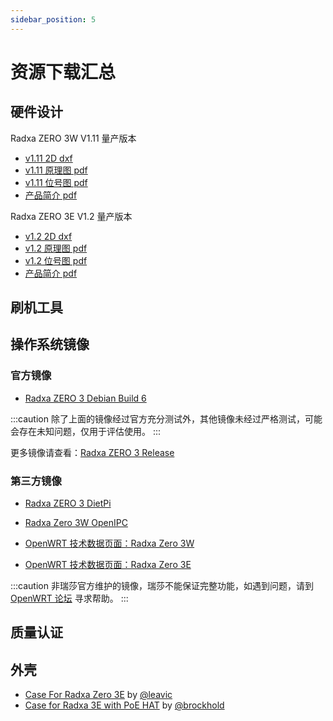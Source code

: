 ```yaml
---
sidebar_position: 5
---
```


# 资源下载汇总

## 硬件设计

<Tabs queryString="model">
<TabItem value="zero-3w" label="ZERO 3W">

Radxa ZERO 3W V1.11 量产版本

- [v1.11 2D dxf](https://dl.radxa.com/zero3/docs/hw/3w/radxa_zero_3w_2d_dxf.zip)
- [v1.11 原理图 pdf](https://dl.radxa.com/zero3/docs/hw/3w/radxa_zero_3w_v1110_schematic.pdf)
- [v1.11 位号图 pdf](https://dl.radxa.com/zero3/docs/hw/3w/radxa_zero_3w_v1110_smb.zip)
- [产品简介 pdf](https://dl.radxa.com/zero3/docs/hw/3w/radxa_zero_3w_product_brief_Revision_1.6.pdf)

</TabItem>

<TabItem value="zero-3e" label="ZERO 3E">

Radxa ZERO 3E V1.2 量产版本

- [v1.2 2D dxf](https://dl.radxa.com/zero3/docs/hw/3e/radxa_zero_3e_v1200_2d.zip)
- [v1.2 原理图 pdf](https://dl.radxa.com/zero3/docs/hw/3e/radxa_zero_3e_v1200_schematic.pdf)
- [v1.2 位号图 pdf](https://dl.radxa.com/zero3/docs/hw/3e/radxa_zero_3e_v1200_components_placement_map.zip)
- [产品简介 pdf](https://dl.radxa.com/zero3/docs/hw/3e/radxa_zero_3e_product_brief_rev1.2.pdf)

</TabItem>
</Tabs>

## 刷机工具

## 操作系统镜像

### 官方镜像

- [Radxa ZERO 3 Debian Build 6](https://github.com/radxa-build/radxa-zero3/releases/download/b6/radxa-zero3_debian_bullseye_xfce_b6.img.xz)

:::caution
除了上面的镜像经过官方充分测试外，其他镜像未经过严格测试，可能会存在未知问题，仅用于评估使用。
:::

更多镜像请查看：[Radxa ZERO 3 Release](https://github.com/radxa-build/radxa-zero3/releases/latest)

### 第三方镜像

- [Radxa ZERO 3 DietPi](https://dietpi.com/downloads/images/DietPi_RadxaZERO3-ARMv8-Bookworm.img.xz)

- [Radxa Zero 3W OpenIPC](https://github.com/OpenIPC/sbc-groundstations/releases)

- [OpenWRT 技术数据页面：Radxa Zero 3W](https://openwrt.org/toh/hwdata/radxa/radxa_zero_3w)

- [OpenWRT 技术数据页面：Radxa Zero 3E](https://openwrt.org/toh/hwdata/radxa/radxa_zero_3e)

:::caution
非瑞莎官方维护的镜像，瑞莎不能保证完整功能，如遇到问题，请到 [OpenWRT 论坛](https://forum.openwrt.org/) 寻求帮助。
:::

## 质量认证

## 外壳

- [Case For Radxa Zero 3E](https://www.printables.com/model/994372-case-for-radxa-zero-3e) by [@leavic](https://www.printables.com/@leavic)
- [Case for Radxa 3E with PoE HAT](https://www.printables.com/model/848702-case-for-radxa-3e-with-poe-hat) by [@brockhold](https://www.printables.com/@brockhold_268073)
